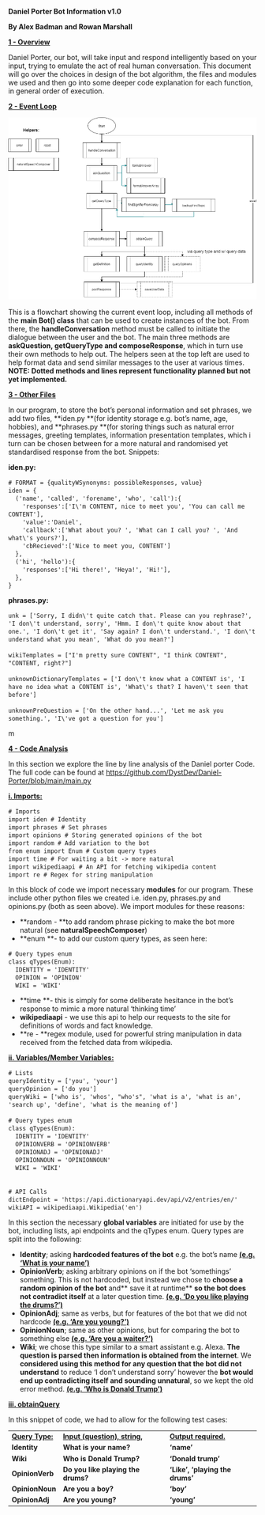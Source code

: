 
**Daniel Porter Bot Information v1.0**

**By Alex Badman and Rowan Marshall**

**<span style="text-decoration:underline;">1 - Overview</span>**

Daniel Porter, our bot, will take input and respond intelligently based on your input, trying to emulate the act of real human conversation. This document will go over the choices in design of the bot algorithm, the files and modules we used and then go into some deeper code explanation for each function, in general order of execution.

**<span style="text-decoration:underline;">2 - Event Loop</span>**

![flowchart](/flow.png)

This is a flowchart showing the current event loop, including all methods of the **main Bot() class** that can be used to create instances of the bot. From there, the **handleConversation** method must be called to initiate the dialogue between the user and the bot. The main three methods are **askQuestion, getQueryType and composeResponse**, which in turn use their own methods to help out. The helpers seen at the top left are used to help format data and send similar messages to the user at various times. **NOTE: Dotted methods and lines represent functionality planned but not yet implemented.**

**<span style="text-decoration:underline;">3 - Other Files</span>**

In our program, to store the bot’s personal information and set phrases, we add two files, **iden.py **(for identity storage e.g. bot’s name, age, hobbies), and **phrases.py **(for storing things such as natural error messages, greeting templates, information presentation templates, which i turn can be chosen between for a more natural and randomised yet standardised response from the bot. Snippets:

**iden.py:**


```
# FORMAT = {qualityWSynonyms: possibleResponses, value}
iden = {
  ('name', 'called', 'forename', 'who', 'call'):{
    'responses':['I\'m CONTENT, nice to meet you', 'You can call me CONTENT'],
    'value':'Daniel',
    'callback':['What about you? ', 'What can I call you? ', 'And what\'s yours?'],
    'cbRecieved':['Nice to meet you, CONTENT']
  },
  ('hi', 'hello'):{
    'responses':['Hi there!', 'Heya!', 'Hi!'],
  },
}
```


**phrases.py:**


```
unk = ['Sorry, I didn\'t quite catch that. Please can you rephrase?', 'I don\'t understand, sorry', 'Hmm. I don\'t quite know about that one.', 'I don\'t get it', 'Say again? I don\'t understand.', 'I don\'t understand what you mean', 'What do you mean?']

wikiTemplates = ["I'm pretty sure CONTENT", "I think CONTENT", "CONTENT, right?"]

unknownDictionaryTemplates = ['I don\'t know what a CONTENT is', 'I have no idea what a CONTENT is', 'What\'s that? I haven\'t seen that before']

unknownPreQuestion = ['On the other hand...', 'Let me ask you something.', 'I\'ve got a question for you']
```


m

**<span style="text-decoration:underline;">4 - Code Analysis</span>**

In this section we explore the line by line analysis of the Daniel porter Code. The full code can be found at https://github.com/DystDev/Daniel-Porter/blob/main/main.py

**<span style="text-decoration:underline;">i. Imports:</span>**


```
# Imports
import iden # Identity
import phrases # Set phrases
import opinions # Storing generated opinions of the bot
import random # Add variation to the bot
from enum import Enum # Custom query types
import time # For waiting a bit -> more natural
import wikipediaapi # An API for fetching wikipedia content
import re # Regex for string manipulation
```


In this block of code we import necessary **modules** for our program. These include other python files we created i.e. iden.py, phrases.py and opinions.py (both as seen above). We import modules for these reasons:



* **random - **to add random phrase picking to make the bot more natural (see **naturalSpeechComposer**)
* **enum **- to add our custom query types, as seen here:

```
# Query types enum
class qTypes(Enum):
  IDENTITY = 'IDENTITY'
  OPINION = 'OPINION'
  WIKI = 'WIKI'
```


* **time **- this is simply for some deliberate hesitance in the bot’s response to mimic a more natural ‘thinking time’
* **wikipediaapi** - we use this api to help our requests to the site for definitions of words and fact knowledge.
* **re - **regex module, used for powerful string manipulation in data received from the fetched data from wikipedia.

**<span style="text-decoration:underline;">ii. Variables/Member Variables:</span>**


```
# Lists
queryIdentity = ['you', 'your']
queryOpinion = ['do you']
queryWiki = ['who is', 'whos', "who's", 'what is a', 'what is an', 'search up', 'define', 'what is the meaning of']

# Query types enum
class qTypes(Enum):
  IDENTITY = 'IDENTITY'
  OPINIONVERB = 'OPINIONVERB'
  OPINIONADJ = 'OPINIONADJ'
  OPINIONNOUN = 'OPINIONNOUN'
  WIKI = 'WIKI'


# API Calls
dictEndpoint = 'https://api.dictionaryapi.dev/api/v2/entries/en/'
wikiAPI = wikipediaapi.Wikipedia('en')
```


In this section the necessary **global variables** are initiated for use by the bot, including lists, api endpoints and the qTypes enum. Query types are split into the following:



* **Identity**; asking **hardcoded features of the bot** e.g. the bot’s name **<span style="text-decoration:underline;">(e.g. ‘What is your name’)</span>**
* **OpinionVerb**; asking arbitrary opinions on if the bot ‘somethings’ something. This is not hardcoded, but instead we chose to **choose a random opinion of the bot** and** save it at runtime** **so the bot does not contradict itself** at a later question time. **<span style="text-decoration:underline;">(e.g. ‘Do you like playing the drums?’)</span>**
* **OpinionAdj**; same as verbs, but for features of the bot that we did not hardcode **<span style="text-decoration:underline;">(e.g. ‘Are you young?’)</span>**
* **OpinionNoun**; same as other opinions, but for comparing the bot to something else **<span style="text-decoration:underline;">(e.g. ‘Are you a waiter?’)</span>**
* **Wiki**; we chose this type similar to a smart assistant e.g. Alexa. **The question is parsed then information is obtained from the internet**. We **considered using this method for any question that the bot did not understand** to reduce ‘I don’t understand sorry’ however the **bot would end up contradicting itself and sounding unnatural**, so we kept the old error method. **<span style="text-decoration:underline;">(e.g. ‘Who is Donald Trump’)</span>**

**<span style="text-decoration:underline;">iii. obtainQuery</span>**

In this snippet of code, we had to allow for the following test cases:


<table>
  <tr>
   <td><strong><span style="text-decoration:underline;">Query Type:</span></strong>
   </td>
   <td><strong><span style="text-decoration:underline;">Input (question), string, </span></strong>
   </td>
   <td><strong><span style="text-decoration:underline;">Output required.</span></strong>
   </td>
  </tr>
  <tr>
   <td><strong>Identity</strong>
   </td>
   <td><strong>What is your name?</strong>
   </td>
   <td><strong>‘name’</strong>
   </td>
  </tr>
  <tr>
   <td><strong>Wiki</strong>
   </td>
   <td><strong>Who is Donald Trump?</strong>
   </td>
   <td><strong>‘Donald trump’</strong>
   </td>
  </tr>
  <tr>
   <td><strong>OpinionVerb</strong>
   </td>
   <td><strong>Do you like playing the drums?</strong>
   </td>
   <td><strong>‘Like’, ‘playing the drums’</strong>
   </td>
  </tr>
  <tr>
   <td><strong>OpinionNoun</strong>
   </td>
   <td><strong>Are you a boy?</strong>
   </td>
   <td><strong>‘boy’</strong>
   </td>
  </tr>
  <tr>
   <td><strong>OpinionAdj</strong>
   </td>
   <td><strong>Are you young?</strong>
   </td>
   <td><strong>‘young’</strong>
   </td>
  </tr>
</table>


**<span style="text-decoration:underline;"> </span>**